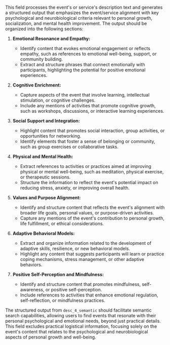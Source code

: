 This field processes the event's or service's description text and generates a structured output that emphasizes the event/service alignment with key psychological and neurobiological criteria relevant to personal growth, socialization, and mental health improvement. The output should be organized into the following sections:

1. **Emotional Resonance and Empathy:**
   - Identify content that evokes emotional engagement or reflects empathy, such as references to emotional well-being, support, or community building.
   - Extract and structure phrases that connect emotionally with participants, highlighting the potential for positive emotional experiences.

2. **Cognitive Enrichment:**
   - Capture aspects of the event that involve learning, intellectual stimulation, or cognitive challenges.
   - Include any mentions of activities that promote cognitive growth, such as workshops, discussions, or interactive learning experiences.

3. **Social Support and Integration:**
   - Highlight content that promotes social interaction, group activities, or opportunities for networking.
   - Identify elements that foster a sense of belonging or community, such as group exercises or collaborative tasks.

4. **Physical and Mental Health:**
   - Extract references to activities or practices aimed at improving physical or mental well-being, such as meditation, physical exercise, or therapeutic sessions.
   - Structure the information to reflect the event's potential impact on reducing stress, anxiety, or improving overall health.

5. **Values and Purpose Alignment:**
   - Identify and structure content that reflects the event's alignment with broader life goals, personal values, or purpose-driven activities.
   - Capture any mentions of the event's contribution to personal growth, life fulfillment, or ethical considerations.

6. **Adaptive Behavioral Models:**
   - Extract and organize information related to the development of adaptive skills, resilience, or new behavioral models.
   - Highlight any content that suggests participants will learn or practice coping mechanisms, stress management, or other adaptive behaviors.

7. **Positive Self-Perception and Mindfulness:**
   - Identify and structure content that promotes mindfulness, self-awareness, or positive self-perception.
   - Include references to activities that enhance emotional regulation, self-reflection, or mindfulness practices.

The structured output from `desc_4_semantic` should facilitate semantic search capabilities, allowing users to find events that resonate with their personal psychological and emotional needs, beyond just practical details. This field excludes practical logistical information, focusing solely on the event's content that relates to the psychological and neurobiological aspects of personal growth and well-being.
